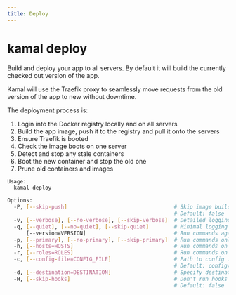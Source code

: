 ```yaml
---
title: Deploy
---
```


# kamal deploy

Build and deploy your app to all servers. By default it will build the currently checked out version of the app.

Kamal will use the Traefik proxy to seamlessly move requests from the old version of the app to new without downtime.

The deployment process is:

1. Login into the Docker registry locally and on all servers
2. Build the app image, push it to the registry and pull it onto the servers
3. Ensure Traefik is booted
4. Check the image boots on one server
5. Detect and stop any stale containers
6. Boot the new container and stop the old one
7. Prune old containers and images

```bash
Usage:
  kamal deploy

Options:
  -P, [--skip-push]                                  # Skip image build and push
                                                     # Default: false
  -v, [--verbose], [--no-verbose], [--skip-verbose]  # Detailed logging
  -q, [--quiet], [--no-quiet], [--skip-quiet]        # Minimal logging
      [--version=VERSION]                            # Run commands against a specific app version
  -p, [--primary], [--no-primary], [--skip-primary]  # Run commands only on primary host instead of all
  -h, [--hosts=HOSTS]                                # Run commands on these hosts instead of all (separate by comma, supports wildcards with *)
  -r, [--roles=ROLES]                                # Run commands on these roles instead of all (separate by comma, supports wildcards with *)
  -c, [--config-file=CONFIG_FILE]                    # Path to config file
                                                     # Default: config/deploy.yml
  -d, [--destination=DESTINATION]                    # Specify destination to be used for config file (staging -> deploy.staging.yml)
  -H, [--skip-hooks]                                 # Don't run hooks
                                                     # Default: false
```
